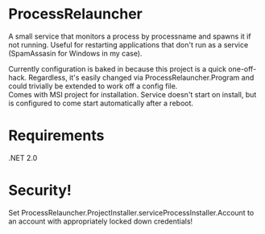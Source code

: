 ProcessRelauncher
=================

A small service that monitors a process by processname and spawns it if not running. 
Useful for restarting applications that don't run as a service (SpamAssasin for Windows in my case).

Currently configuration is baked in because this project is a quick one-off-hack. 
Regardless, it's easily changed via ProcessRelauncher.Program and could trivially be extended to work off a config file.  
Comes with MSI project for installation. Service doesn't start on install, but is configured to come start automatically after a reboot.

Requirements
============
.NET 2.0


Security!
=========

Set ProcessRelauncher.ProjectInstaller.serviceProcessInstaller.Account to an account with appropriately locked down credentials!
 

